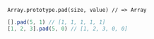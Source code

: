     Array.prototype.pad(size, value) // => Array

~~~js
[].pad(5, 1) // [1, 1, 1, 1, 1]
[1, 2, 3].pad(5, 0) // [1, 2, 3, 0, 0]
~~~